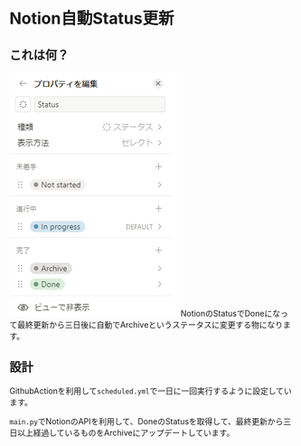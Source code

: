 # Notion自動Status更新

## これは何？
![img.png](Images/img.png)
NotionのStatusでDoneになって最終更新から三日後に自動でArchiveというステータスに変更する物になります。

## 設計
GithubActionを利用して`scheduled.yml`で一日に一回実行するように設定しています。

`main.py`でNotionのAPIを利用して、DoneのStatusを取得して、最終更新から三日以上経過しているものをArchiveにアップデートしています。
